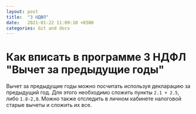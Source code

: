 ```yaml
---
layout: post
title:  "3 НДФЛ"
date:   2021-01-22 11:09:10 +0300
categories: Git and docs
---
```


# Как вписать в программе 3 НДФЛ "Вычет за предыдущие годы"
Вычет за предыдущие годы можно посчитать используя декларацию за предыдущий год.
Для этого необходимо сложить пункты `2.1 + 2.5`, либо `1.8-2,8`. Можно также отследить в личном кабинете налоговой  старые вычеты и сложить их все.
